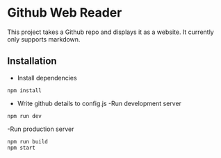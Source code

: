 # Github Web Reader
This project takes a Github repo and displays it as a website. It currently only supports markdown.
## Installation
- Install dependencies
```
npm install
```
- Write github details to config.js
-Run development server
```
npm run dev
```
-Run production server
```
npm run build
npm start
```
